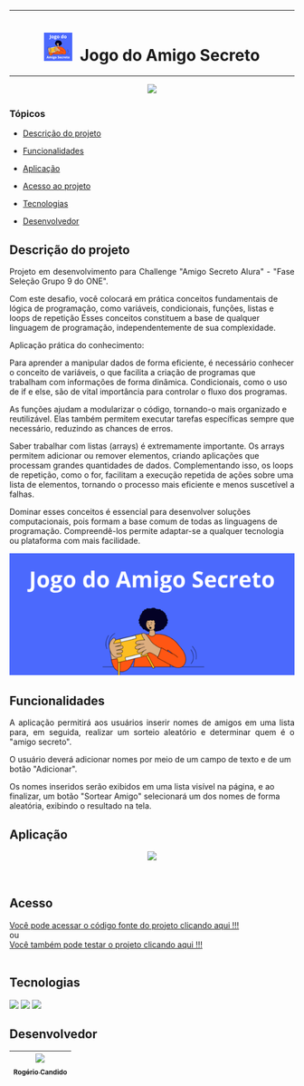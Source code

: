 <hr>
<h1 align="center"> 
<img src="https://raw.githubusercontent.com/srrogerio/Challenge-Amigo-Secreto-Alura/refs/heads/main/assets/logo-jogo-amigo-secreto-50x50.png"/>
&nbsp;Jogo do Amigo Secreto 
</h1>

<hr>

<p align="center">
   <img src="http://img.shields.io/static/v1?label=STATUS&message=EM%20DESENVOLVIMENTO&color=RED&style=for-the-badge" #vitrinedev/>
</p>

### Tópicos 

- [Descrição do projeto](#descrição-do-projeto)

- [Funcionalidades](#funcionalidades)

- [Aplicação](#aplicação)

- [Acesso ao projeto](#acesso)

- [Tecnologias](#tecnologias)

- [Desenvolvedor](#desenvolvedor)

## Descrição do projeto 

<p align="justify">
Projeto em desenvolvimento para Challenge "Amigo Secreto Alura" - "Fase Seleção Grupo 9 do ONE".

Com este desafio, você colocará em prática conceitos fundamentais de lógica de programação, como variáveis, condicionais, funções, listas e loops de repetição Esses conceitos constituem a base de qualquer linguagem de programação, independentemente de sua complexidade.

Aplicação prática do conhecimento:

Para aprender a manipular dados de forma eficiente, é necessário conhecer o conceito de variáveis, o que facilita a criação de programas que trabalham com informações de forma dinâmica. Condicionais, como o uso de if e else, são de vital importância para controlar o fluxo dos programas.

As funções ajudam a modularizar o código, tornando-o mais organizado e reutilizável. Elas também permitem executar tarefas específicas sempre que necessário, reduzindo as chances de erros.

Saber trabalhar com listas (arrays) é extremamente importante. Os arrays permitem adicionar ou remover elementos, criando aplicações que processam grandes quantidades de dados. Complementando isso, os loops de repetição, como o for, facilitam a execução repetida de ações sobre uma lista de elementos, tornando o processo mais eficiente e menos suscetível a falhas.

Dominar esses conceitos é essencial para desenvolver soluções computacionais, pois formam a base comum de todas as linguagens de programação. Compreendê-los permite adaptar-se a qualquer tecnologia ou plataforma com mais facilidade.
</p>

<p align="center">
<img src="https://raw.githubusercontent.com/srrogerio/Challenge-Amigo-Secreto-Alura/refs/heads/main/assets/banner-jogo-amigo-secreto-590x252.png">
</p>


## Funcionalidades
<p align="justify">
A aplicação permitirá aos usuários inserir nomes de amigos em uma lista para, em seguida, realizar um sorteio aleatório e determinar quem é o "amigo secreto".

O usuário deverá adicionar nomes por meio de um campo de texto e de um botão "Adicionar".

Os nomes inseridos serão exibidos em uma lista visível na página, e ao finalizar, um botão "Sortear Amigo" selecionará um dos nomes de forma aleatória, exibindo o resultado na tela.
</p>

## Aplicação

<div align="center">

<p align="center">
<img src="https://raw.githubusercontent.com/srrogerio/Challenge-Amigo-Secreto-Alura/refs/heads/main/assets/aplicativo-grande.gif">
</p>
</div>
</br>

## Acesso

[Você pode acessar o código fonte do projeto clicando aqui !!!](https://github.com/srrogerio/Challenge-Amigo-Secreto-Alura) </br> 
ou 
</br>
[Você também pode testar o projeto clicando aqui !!!](https://github.com/srrogerio/Challenge-Amigo-Secreto-Alura) 
</br></br>

## Tecnologias
<div>
  <img src="https://img.shields.io/badge/HTML-239120?style=for-the-badge&logo=html5&logoColor=white">
  <img src="https://img.shields.io/badge/CSS-239120?&style=for-the-badge&logo=css3&logoColor=white">
  <img src="https://img.shields.io/badge/JavaScript-F7DF1E?style=for-the-badge&logo=javascript&logoColor=black">
</div>

###


## Desenvolvedor

|  [<img loading="lazy" src="https://avatars.githubusercontent.com/u/12056766?v=4" width=115><br><sub>Rogério Candido</sub>](https://github.com/srrogerio) |
| :---: |
